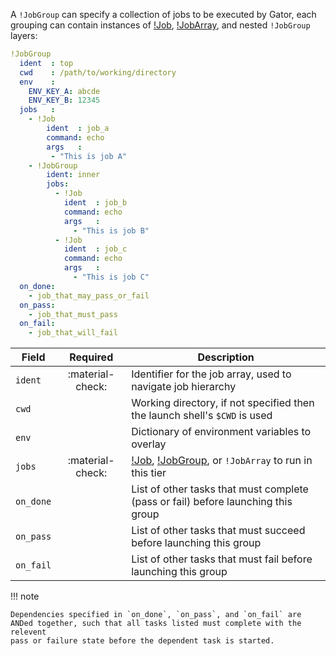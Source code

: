 A `!JobGroup` can specify a collection of jobs to be executed by Gator, each
grouping can contain instances of [!Job](job.md), [!JobArray](job_array.md),
and nested `!JobGroup` layers:

```yaml linenums="1"
!JobGroup
  ident  : top
  cwd    : /path/to/working/directory
  env    :
    ENV_KEY_A: abcde
    ENV_KEY_B: 12345
  jobs   :
    - !Job
        ident  : job_a
        command: echo
        args   :
         - "This is job A"
    - !JobGroup
        ident: inner
        jobs:
          - !Job
            ident  : job_b
            command: echo
            args   :
              - "This is job B"
          - !Job
            ident  : job_c
            command: echo
            args   :
              - "This is job C"
  on_done:
    - job_that_may_pass_or_fail
  on_pass:
    - job_that_must_pass
  on_fail:
    - job_that_will_fail
```

| Field       | Required         | Description                                                                       |
|-------------|:----------------:|-----------------------------------------------------------------------------------|
| `ident`     | :material-check: | Identifier for the job array, used to navigate job hierarchy                      |
| `cwd`       |                  | Working directory, if not specified then the launch shell's `$CWD` is used        |
| `env`       |                  | Dictionary of environment variables to overlay                                    |
| `jobs`      | :material-check: | [!Job](job.md), [!JobGroup](job_group.md), or `!JobArray` to run in this tier     |
| `on_done`   |                  | List of other tasks that must complete (pass or fail) before launching this group |
| `on_pass`   |                  | List of other tasks that must succeed before launching this group                 |
| `on_fail`   |                  | List of other tasks that must fail before launching this group                    |

!!! note

    Dependencies specified in `on_done`, `on_pass`, and `on_fail` are
    ANDed together, such that all tasks listed must complete with the relevent
    pass or failure state before the dependent task is started.
